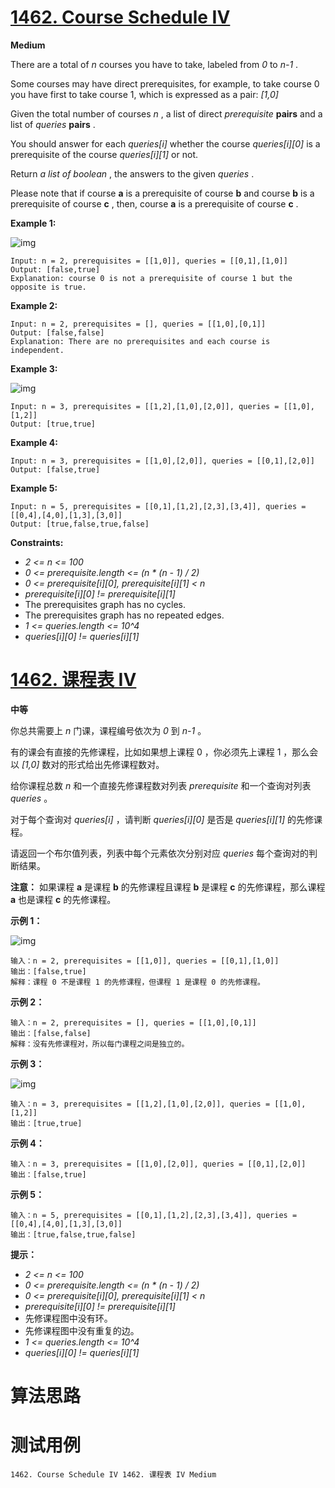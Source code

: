 # [1462. Course Schedule IV][enTitle]

**Medium**

There are a total of  *n*  courses you have to take, labeled from  *0*  to  *n-1* .

Some courses may have direct prerequisites, for example, to take course 0 you have first to take course 1, which is expressed as a pair:  *[1,0]* 

Given the total number of courses  *n* , a list of direct  *prerequisite*  **pairs**  and a list of  *queries*  **pairs** .

You should answer for each  *queries[i]*  whether the course  *queries[i][0]*  is a prerequisite of the course  *queries[i][1]*  or not.

Return  *a list of boolean* , the answers to the given  *queries* .

Please note that if course **a**  is a prerequisite of course **b**  and course **b**  is a prerequisite of course **c** , then, course **a**  is a prerequisite of course **c** .



**Example 1:** 

![img](https://assets.leetcode.com/uploads/2020/04/17/graph.png)

```
Input: n = 2, prerequisites = [[1,0]], queries = [[0,1],[1,0]]
Output: [false,true]
Explanation: course 0 is not a prerequisite of course 1 but the opposite is true.

```

**Example 2:** 

```
Input: n = 2, prerequisites = [], queries = [[1,0],[0,1]]
Output: [false,false]
Explanation: There are no prerequisites and each course is independent.

```

**Example 3:** 

![img](https://assets.leetcode.com/uploads/2020/04/17/graph-1.png)

```
Input: n = 3, prerequisites = [[1,2],[1,0],[2,0]], queries = [[1,0],[1,2]]
Output: [true,true]

```

**Example 4:** 

```
Input: n = 3, prerequisites = [[1,0],[2,0]], queries = [[0,1],[2,0]]
Output: [false,true]

```

**Example 5:** 

```
Input: n = 5, prerequisites = [[0,1],[1,2],[2,3],[3,4]], queries = [[0,4],[4,0],[1,3],[3,0]]
Output: [true,false,true,false]

```



**Constraints:** 

-  *2 <= n <= 100*  
-  *0 <= prerequisite.length <= (n * (n - 1) / 2)*  
-  *0 <= prerequisite[i][0], prerequisite[i][1] < n*  
-  *prerequisite[i][0] != prerequisite[i][1]*  
- The prerequisites graph has no cycles. 
- The prerequisites graph has no repeated edges. 
-  *1 <= queries.length <= 10^4*  
-  *queries[i][0] != queries[i][1]* 


# [1462. 课程表 IV][cnTitle]

**中等**

你总共需要上  *n*  门课，课程编号依次为  *0*  到  *n-1*  。

有的课会有直接的先修课程，比如如果想上课程 0 ，你必须先上课程 1 ，那么会以  *[1,0]*  数对的形式给出先修课程数对。

给你课程总数  *n*  和一个直接先修课程数对列表  *prerequisite*  和一个查询对列表  *queries*  。

对于每个查询对  *queries[i]*  ，请判断  *queries[i][0]*  是否是  *queries[i][1]*  的先修课程。

请返回一个布尔值列表，列表中每个元素依次分别对应  *queries*  每个查询对的判断结果。

**注意：** 如果课程 **a**  是课程 **b**  的先修课程且课程 **b**  是课程 **c**  的先修课程，那么课程 **a**  也是课程 **c**  的先修课程。



**示例 1：** 

![img](https://assets.leetcode-cn.com/aliyun-lc-upload/uploads/2020/05/30/graph.png)

```
输入：n = 2, prerequisites = [[1,0]], queries = [[0,1],[1,0]]
输出：[false,true]
解释：课程 0 不是课程 1 的先修课程，但课程 1 是课程 0 的先修课程。

```

**示例 2：** 

```
输入：n = 2, prerequisites = [], queries = [[1,0],[0,1]]
输出：[false,false]
解释：没有先修课程对，所以每门课程之间是独立的。

```

**示例 3：** 

![img](https://assets.leetcode-cn.com/aliyun-lc-upload/uploads/2020/05/30/graph-1.png)

```
输入：n = 3, prerequisites = [[1,2],[1,0],[2,0]], queries = [[1,0],[1,2]]
输出：[true,true]

```

**示例 4：** 

```
输入：n = 3, prerequisites = [[1,0],[2,0]], queries = [[0,1],[2,0]]
输出：[false,true]

```

**示例 5：** 

```
输入：n = 5, prerequisites = [[0,1],[1,2],[2,3],[3,4]], queries = [[0,4],[4,0],[1,3],[3,0]]
输出：[true,false,true,false]

```



**提示：** 

-  *2 <= n <= 100*  
-  *0 <= prerequisite.length <= (n * (n - 1) / 2)*  
-  *0 <= prerequisite[i][0], prerequisite[i][1] < n*  
-  *prerequisite[i][0] != prerequisite[i][1]*  
- 先修课程图中没有环。 
- 先修课程图中没有重复的边。 
-  *1 <= queries.length <= 10^4*  
-  *queries[i][0] != queries[i][1]* 




# 算法思路

# 测试用例
```
1462. Course Schedule IV 1462. 课程表 IV Medium
```

[enTitle]: https://leetcode.com/problems/course-schedule-iv/
[cnTitle]: https://leetcode-cn.com/problems/course-schedule-iv/
